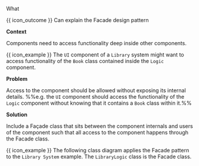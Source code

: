 <span id="title">What</span>

<span id="prereqs"></span>

<span id="outcomes">{{ icon_outcome }} Can explain the Facade design pattern</span>

<div id="body">

**Context**

Components need to access functionality deep inside other components.

<box>

{{ icon_example }} The `UI` component of a `Library` system might want to access functionality of the `Book` class contained inside the `Logic` component.

<pic src="{{baseUrl}}/designPatterns/facade/what/images/textBook.png" height="120" />
<p/>

</box>

**Problem**

Access to the component should be allowed without exposing its internal details. %%e.g.  the `UI` component should access the functionality of the `Logic` component without knowing that it contains a `Book` class within it.%%

**Solution**

Include a <tooltip content="a French word that means 'front of a building'">Façade</tooltip> class that sits between the component internals and users of the component such that all access to the component happens through the Facade class.

<box>

{{ icon_example }} The following class diagram applies the Facade pattern to the `Library System` example. The `LibraryLogic` class is the Facade class.

<pic src="{{baseUrl}}/designPatterns/facade/what/images/textLibraryBook.png" height="120" />
<p/>

</box>

</div>

<div id="extras">

<include src="exercises.md" />

</div>
